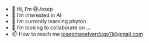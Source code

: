 - 👋 Hi, I’m @Josep
- 👀 I’m interested in AI
- 🌱 I’m currently learning phyton
- 💞️ I’m looking to collaborate on ...
- 📫 How to reach me josepmanelverdugo11@gmail.com 

<!---
Kranek5/Kranek5 is a ✨ special ✨ repository because its `README.md` (this file) appears on your GitHub profile.
You can click the Preview link to take a look at your changes.
--->
